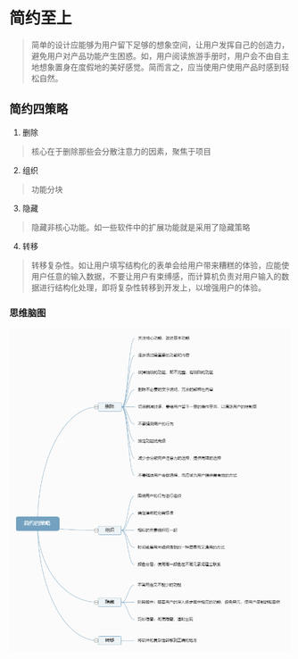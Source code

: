 # 简约至上

> 简单的设计应能够为用户留下足够的想象空间，让用户发挥自己的创造力，避免用户对产品功能产生困惑。如，用户阅读旅游手册时，用户会不由自主地想象置身在度假地的美好感觉。简而言之，应当使用户使用产品时感到轻松自然。

## 简约四策略

1. 删除

> 核心在于删除那些会分散注意力的因素，聚焦于项目

2. 组织

> 功能分块

3. 隐藏

> 隐藏非核心功能。如一些软件中的扩展功能就是采用了隐藏策略

4. 转移

> 转移复杂性。如让用户填写结构化的表单会给用户带来糟糕的体验，应能使用户任意的输入数据，不要让用户有束缚感，而计算机负责对用户输入的数据进行结构化处理，即将复杂性转移到开发上，以增强用户的体验。

### 思维脑图

![](./simple-strategy.png)